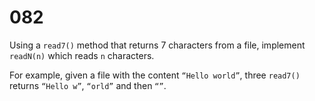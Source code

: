[_metadata_:number]:-      "82"
[_metadata_:difficulty]:-  "Easy"
[_metadata_:asker]:-       "Microsoft"
[_metadata_:tags]:-        "math"

# 082

Using a `read7()` method that returns 7 characters from a file, implement `readN(n)` which reads `n` characters.

For example, given a file with the content `“Hello world”`, three `read7()` returns `“Hello w”`, `“orld”` and then `“”`.
